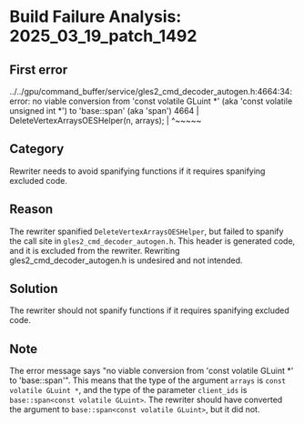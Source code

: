 # Build Failure Analysis: 2025_03_19_patch_1492

## First error

../../gpu/command_buffer/service/gles2_cmd_decoder_autogen.h:4664:34: error: no viable conversion from 'const volatile GLuint *' (aka 'const volatile unsigned int *') to 'base::span<const volatile GLuint>' (aka 'span<const volatile unsigned int>')
 4664 |   DeleteVertexArraysOESHelper(n, arrays);
      |                                  ^~~~~~

## Category
Rewriter needs to avoid spanifying functions if it requires spanifying excluded code.

## Reason
The rewriter spanified `DeleteVertexArraysOESHelper`, but failed to spanify the call site in `gles2_cmd_decoder_autogen.h`. This header is generated code, and it is excluded from the rewriter. Rewriting gles2_cmd_decoder_autogen.h is undesired and not intended.

## Solution
The rewriter should not spanify functions if it requires spanifying excluded code.

## Note
The error message says "no viable conversion from 'const volatile GLuint *' to 'base::span<const volatile GLuint>'". This means that the type of the argument `arrays` is `const volatile GLuint *`, and the type of the parameter `client_ids` is `base::span<const volatile GLuint>`. The rewriter should have converted the argument to `base::span<const volatile GLuint>`, but it did not.
